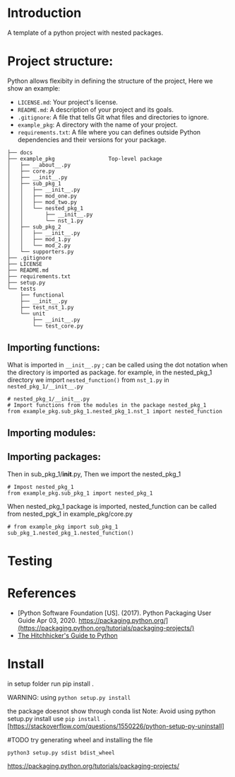 # Introduction
A template of a python project with nested packages.


# Project structure:
Python allows flexibity in defining the structure of the project,
Here we show an example:
- ```LICENSE.md```: Your project's license.
- ```README.md```: A description of your project and its goals.
- ```.gitignore```: A file that tells Git what files and directories to ignore. 
- ```example_pkg```: A directory with the name of your project.
- ```requirements.txt```: A file where you can defines outside Python dependencies and their versions for your package.

```
├── docs
├── example_pkg                 Top-level package
│   ├── __about__.py
│   ├── core.py
│   ├── __init__.py
│   ├── sub_pkg_1
│   │   ├── __init__.py
│   │   ├── mod_one.py
│   │   ├── mod_two.py
│   │   └── nested_pkg_1
│   │       ├── __init__.py
│   │       └── nst_1.py
│   ├── sub_pkg_2
│   │   ├── __init__.py
│   │   ├── mod_1.py
│   │   └── mod_2.py
│   └── supporters.py
├── .gitignore                  
├── LICENSE
├── README.md
├── requirements.txt
├── setup.py
└── tests
    ├── functional
    ├── __init__.py
    ├── test_nst_1.py
    └── unit
        ├── __init__.py
        └── test_core.py

```
## Importing functions:

What is imported in ```__init__.py``` ; can be called using the dot notation when the directory is imported as
package.
for example, in the nested_pkg_1 directory we import ```nested_function()``` from ```nst_1.py```
in ```nested_pkg_1/__init__.py```
```
# nested_pkg_1/__init__.py
# Import functions from the modules in the package nested_pkg_1
from example_pkg.sub_pkg_1.nested_pkg_1.nst_1 import nested_function
```

## Importing modules:

## Importing packages:
Then in sub_pkg_1/__init__.py, Then we import the nested_pkg_1  
```
# Impost nested_pkg_1
from example_pkg.sub_pkg_1 import nested_pkg_1
```


When nested_pkg_1 package is imported, nested_function can be called from nested_pgk_1
in example_pkg/core.py
```
# from example_pkg import sub_pkg_1
sub_pkg_1.nested_pkg_1.nested_function()
```

# Testing


# References
- [Python Software Foundation [US]. (2017). Python Packaging User Guide Apr 03, 2020. https://packaging.python.org/](https://packaging.python.org/tutorials/packaging-projects/)
- [The Hitchhicker's Guide to Python](https://docs.python-guide.org/writing/structure/)


# Install
in setup folder run
pip install .

WARNING: using 
```python setup.py install```

the package doesnot show through conda list
Note: Avoid using python setup.py install use ```pip install .```
[https://stackoverflow.com/questions/1550226/python-setup-py-uninstall]

#TODO
try generating wheel and installing the file
```
python3 setup.py sdist bdist_wheel
```
https://packaging.python.org/tutorials/packaging-projects/